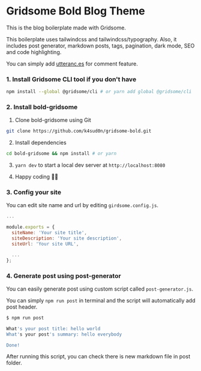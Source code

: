 # Gridsome Bold Blog Theme

This is the blog boilerplate made with Gridsome.

This boilerplate uses tailwindcss and tailwindcss/typography. Also, it includes post generator, markdown posts, tags, pagination, dark mode, SEO and code highlighting.

You can simply add [utteranc.es](https://utteranc.es) for comment feature.

### 1. Install Gridsome CLI tool if you don't have

```bash
npm install --global @gridsome/cli # or yarn add global @gridsome/cli
```

### 2. Install bold-gridsome

1. Clone bold-gridsome using Git

```bash
git clone https://github.com/k4sud0n/gridsome-bold.git
```

2. Install dependencies

```bash
cd bold-gridsome && npm install # or yarn
```

3. `yarn dev` to start a local dev server at `http://localhost:8080`

4. Happy coding 🎉🙌

### 3. Config your site

You can edit site name and url by editing `girdsome.config.js`.

```js
...

module.exports = {
  siteName: 'Your site title',
  siteDescription: 'Your site description',
  siteUrl: 'Your site URL',

  ...
};
```

### 4. Generate post using post-generator

You can easily generate post using custom script called `post-generator.js`.

You can simply `npm run post` in terminal and the script will automatically add post header.

```bash
$ npm run post

What's your post title: hello world
What's your post's summary: hello everybody

Done!
```

After running this script, you can check there is new markdown file in post folder.
